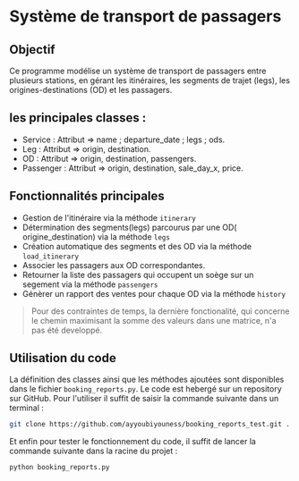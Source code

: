 # Système de transport de passagers
## Objectif
Ce programme modélise un système de transport de passagers entre plusieurs stations, en gérant les itinéraires, les segments de trajet (legs), les origines-destinations (OD) et les passagers.

## les principales classes  : 
- Service : Attribut => name ; departure_date ; legs ; ods.
- Leg : Attribut => origin, destination.
- OD : Attribut => origin, destination, passengers.
- Passenger : Attribut => origin, destination, sale_day_x, price.

## Fonctionnalités principales

- Gestion de l'itinéraire via la méthode  `itinerary`
- Détermination des segments(legs) parcourus par une OD( origine_destination) via la méthode `legs`
- Création automatique des segments et des OD via la méthode `load_itinerary`
- Associer les passagers aux OD correspondantes.
- Retourner la liste des passagers qui occupent un soège sur un segement via la méthode `passengers`
- Génèrer un rapport des ventes pour chaque OD via la méthode `history`
> Pour des contraintes de temps, la dernière fonctionalité,  qui concerne le chemin maximisant la somme des valeurs dans une matrice, n'a pas été developpé.

## Utilisation du code 
La définition des classes ainsi que les méthodes ajoutées sont disponibles dans le fichier `booking_reports.py`. Le code est hebergé sur un repository sur GitHub.
Pour l'utiliser il suffit de saisir la commande suivante dans un terminal : 
```bash
git clone https://github.com/ayyoubiyouness/booking_reports_test.git .
```

Et enfin pour tester le fonctionnement du code, il suffit de lancer la commande suivante dans la racine du projet : 
```bash
python booking_reports.py
```

